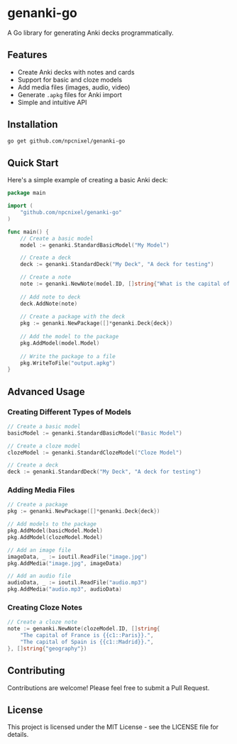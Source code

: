 # genanki-go

A Go library for generating Anki decks programmatically.

## Features

- Create Anki decks with notes and cards
- Support for basic and cloze models
- Add media files (images, audio, video)
- Generate `.apkg` files for Anki import
- Simple and intuitive API

## Installation

```bash
go get github.com/npcnixel/genanki-go
```

## Quick Start

Here's a simple example of creating a basic Anki deck:

```go
package main

import (
    "github.com/npcnixel/genanki-go"
)

func main() {
    // Create a basic model
    model := genanki.StandardBasicModel("My Model")

    // Create a deck
    deck := genanki.StandardDeck("My Deck", "A deck for testing")

    // Create a note
    note := genanki.NewNote(model.ID, []string{"What is the capital of France?", "Paris"}, []string{"geography"})
    
    // Add note to deck
    deck.AddNote(note)
    
    // Create a package with the deck
    pkg := genanki.NewPackage([]*genanki.Deck{deck})
    
    // Add the model to the package
    pkg.AddModel(model.Model)
    
    // Write the package to a file
    pkg.WriteToFile("output.apkg")
}
```

## Advanced Usage

### Creating Different Types of Models

```go
// Create a basic model
basicModel := genanki.StandardBasicModel("Basic Model")

// Create a cloze model
clozeModel := genanki.StandardClozeModel("Cloze Model")

// Create a deck
deck := genanki.StandardDeck("My Deck", "A deck for testing")
```

### Adding Media Files

```go
// Create a package
pkg := genanki.NewPackage([]*genanki.Deck{deck})

// Add models to the package
pkg.AddModel(basicModel.Model)
pkg.AddModel(clozeModel.Model)

// Add an image file
imageData, _ := ioutil.ReadFile("image.jpg")
pkg.AddMedia("image.jpg", imageData)

// Add an audio file
audioData, _ := ioutil.ReadFile("audio.mp3")
pkg.AddMedia("audio.mp3", audioData)
```

### Creating Cloze Notes

```go
// Create a cloze note
note := genanki.NewNote(clozeModel.ID, []string{
    "The capital of France is {{c1::Paris}}.",
    "The capital of Spain is {{c1::Madrid}}.",
}, []string{"geography"})
```

## Contributing

Contributions are welcome! Please feel free to submit a Pull Request.

## License

This project is licensed under the MIT License - see the LICENSE file for details.